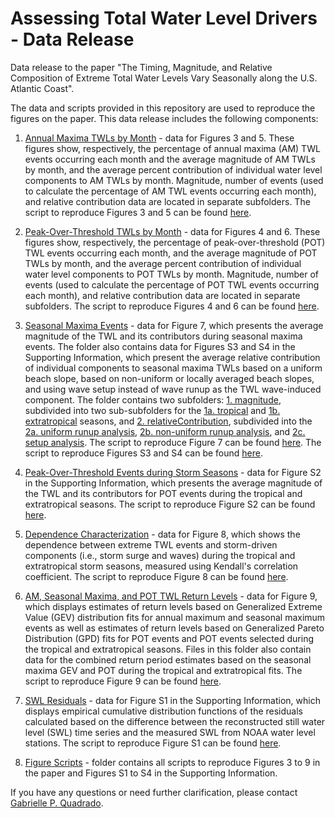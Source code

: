 # Assessing Total Water Level Drivers - Data Release
Data release to the paper "The Timing, Magnitude, and Relative Composition of Extreme Total Water Levels Vary Seasonally along the U.S. Atlantic Coast".

The data and scripts provided in this repository are used to reproduce the figures on the paper. This data release includes the following components: 

1) [Annual Maxima TWLs by Month](annualMaximabyMonth) - data for Figures 3 and 5. These figures show, respectively, the percentage of annual maxima (AM) TWL events occurring each month and the average magnitude of AM TWLs by month, and the average percent contribution of individual water level components to AM TWLs by month. Magnitude, number of events (used to calculate the percentage of AM TWL events occurring each month), and relative contribution data are located in separate subfolders. The script to reproduce Figures 3 and 5 can be found [here](figureScripts/timingPanelPlot.m).

2) [Peak-Over-Threshold TWLs by Month](POTbyMonth) - data for Figures 4 and 6. These figures show, respectively, the percentage of peak-over-threshold (POT) TWL events occurring each month, and the average magnitude of POT TWLs by month, and the average percent contribution of individual water level components to POT TWLs by month. Magnitude, number of events (used to calculate the percentage of POT TWL events occurring each month), and relative contribution data are located in separate subfolders. The script to reproduce Figures 4 and 6 can be found [here](figureScripts/relativeContributionbyMonth.m).

3) [Seasonal Maxima Events](seasonalMaximaEvents) - data for Figure 7, which presents the average magnitude of
the TWL and its contributors during seasonal maxima events. The folder also contains data for Figures S3 and S4 in the Supporting Information, which present the average relative contribution of individual components to seasonal maxima TWLs based on a uniform beach slope, based on non-uniform or locally averaged beach slopes, and using wave setup instead of wave runup as the TWL wave-induced component. The folder contains two subfolders: [1. magnitude](seasonalMaximaEvents/magnitude), subdivided into two sub-subfolders for the [1a. tropical](seasonalMaximaEvents/magnitude/tropicalSeason) and [1b. extratropical](seasonalMaximaEvents/magnitude/extratropicalSeason) seasons, and [2. relativeContribution](seasonalMaximaEvents/relativeContribution), subdivided into the [2a. uniform runup analysis](seasonalMaximaEvents/relativeContribution/runup_uniformBeta/), [2b. non-uniform runup analysis](seasonalMaximaEvents/relativeContribution/runup_nonuniformBeta/), and [2c. setup analysis](seasonalMaximaEvents/relativeContribution/setup/). The script to reproduce Figure 7 can be found [here](figureScripts/seasonalMagnitude.m). The script to reproduce Figures S3 and S4 can be found [here](figureScripts/regionsPlot_Seasonal.m).

4) [Peak-Over-Threshold Events during Storm Seasons](POTseasonal) - data for Figure S2 in the Supporting Information, which presents the average magnitude of the TWL and its contributors for POT events during the tropical and extratropical seasons. The script to reproduce Figure S2 can be found [here](figureScripts/seasonalMagnitude.m).

5) [Dependence Characterization](kendallsCorrelation) - data for Figure 8, which shows the dependence between extreme TWL events and storm-driven components (i.e., storm surge and waves) during the tropical and extratropical storm seasons, measured using Kendall's correlation coefficient. The script to reproduce Figure 8 can be found [here](figureScripts/seasonalDependence.m).

6) [AM, Seasonal Maxima, and POT TWL Return Levels](EVAFits) - data for Figure 9, which displays estimates of return levels based on Generalized Extreme Value (GEV) distribution fits for annual maximum and seasonal maximum events as well as estimates of return levels based on Generalized Pareto Distribution (GPD) fits for POT events and POT events selected during the tropical and extratropical seasons. Files in this folder also contain data for the combined return period estimates based on the seasonal maxima GEV and POT during the tropical and extratropical fits. The script to reproduce Figure 9 can be found [here](figureScripts/EVAPlot.m).

7) [SWL Residuals](SWLresiduals) - data for Figure S1 in the Supporting Information, which displays empirical cumulative distribution functions of the residuals calculated based on the difference between the reconstructed still water level (SWL) time series and the measured SWL from NOAA water level stations. The script to reproduce Figure S1 can be found [here](figureScripts/SWLresidualsECDF.m).

8) [Figure Scripts](figureScripts)  - folder contains all scripts to reproduce Figures 3 to 9 in the paper and Figures S1 to S4 in the Supporting Information. 

If you have any questions or need further clarification, please contact [Gabrielle P. Quadrado](mailto:gpereiraquadrado@ufl.edu?subject=[GitHub]%20Total%20Water%20Level%20Drivers).
